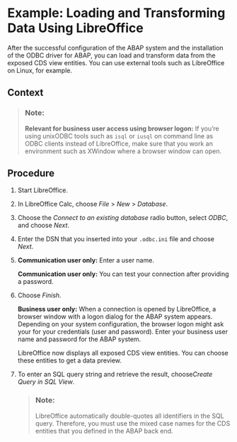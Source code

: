 <!-- loiof488fd4316d54179bec5513ea953c989 -->

# Example: Loading and Transforming Data Using LibreOffice

After the successful configuration of the ABAP system and the installation of the ODBC driver for ABAP, you can load and transform data from the exposed CDS view entities. You can use external tools such as LibreOffice on Linux, for example.



<a name="loiof488fd4316d54179bec5513ea953c989__context_j4x_3tw_psb"/>

## Context

> ### Note:  
> **Relevant for business user access using browser logon:** If you’re using unixODBC tools such as `isql` or `iusql` on command line as ODBC clients instead of LibreOffice, make sure that you work an environment such as XWindow where a browser window can open.



## Procedure

1.  Start LibreOffice.

2.  In LibreOffice Calc, choose *File* \> *New* \> *Database*.

3.  Choose the *Connect to an existing database* radio button, select *ODBC*, and choose *Next*.

4.  Enter the DSN that you inserted into your `.odbc.ini` file and choose *Next*.

5.  **Communication user only:** Enter a user name.

    **Communication user only:** You can test your connection after providing a password.

6.  Choose *Finish*.

    **Business user only:** When a connection is opened by LibreOffice, a browser window with a logon dialog for the ABAP system appears. Depending on your system configuration, the browser logon might ask your for your credentials \(user and password\). Enter your business user name and password for the ABAP system.

    LibreOffice now displays all exposed CDS view entities. You can choose these entities to get a data preview.

7.  To enter an SQL query string and retrieve the result, choose*Create Query in SQL View*.

    > ### Note:  
    > LibreOffice automatically double-quotes all identifiers in the SQL query. Therefore, you must use the mixed case names for the CDS entities that you defined in the ABAP back end.


